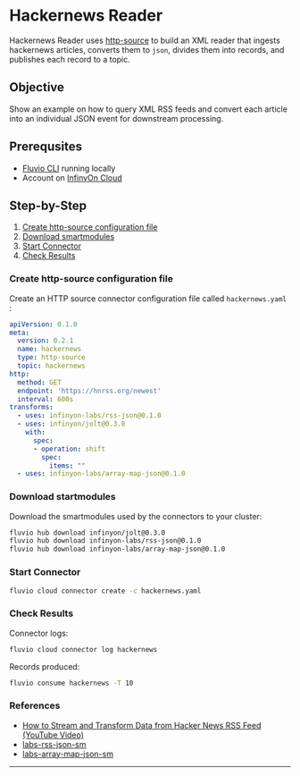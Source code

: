 # Hackernews Reader

Hackernews Reader uses [http-source] to build an XML reader that ingests hackernews articles, converts them to `json`, divides them into records, and publishes each record to a topic.

## Objective

Show an example on how to query XML RSS feeds and convert each article into an individual JSON event for downstream processing.

## Prerequsites

* [Fluvio CLI] running locally
* Account on [InfinyOn Cloud]

## Step-by-Step

1. [Create http-source configuration file](#create-http-source-configuration-file)
2. [Download smartmodules](#download-startmodules)
3. [Start Connector](#start-connector)
4. [Check Results](#check-results)

### Create http-source configuration file

Create an HTTP source connector configuration file called `hackernews.yaml` :

```yaml
apiVersion: 0.1.0
meta:
  version: 0.2.1
  name: hackernews 
  type: http-source
  topic: hackernews
http:
  method: GET
  endpoint: 'https://hnrss.org/newest'
  interval: 600s
transforms:
  - uses: infinyon-labs/rss-json@0.1.0
  - uses: infinyon/jolt@0.3.0
    with:
      spec:
      - operation: shift
        spec:
          items: ""
  - uses: infinyon-labs/array-map-json@0.1.0
```

### Download startmodules

Download the smartmodules used by the connectors to your cluster:

```bash
fluvio hub download infinyon/jolt@0.3.0
fluvio hub download infinyon-labs/rss-json@0.1.0
fluvio hub download infinyon-labs/array-map-json@0.1.0
```

### Start Connector

```bash
fluvio cloud connector create -c hackernews.yaml
```

### Check Results

Connector logs:

```bash
fluvio cloud connector log hackernews
```

Records produced:

```bash
fluvio consume hackernews -T 10
```

### References

* [How to Stream and Transform Data from Hacker News RSS Feed (YouTube Video)]
* [labs-rss-json-sm](https://github.com/infinyon/labs-rss-json-sm)
* [labs-array-map-json-sm](https://github.com/infinyon/labs-array-map-json-sm)


---
[Fluvio CLI]: https://www.fluvio.io/download
[InfinyOn Cloud]: https://infinyon.cloud/signup
[http-source]: https://github.com/infinyon/http-source-connector
[rss-json]: https://github.com/infinyon/labs-rss-json-sm
[jolt]: https://github.com/infinyon/fluvio-jolt
[array-map-json]: https://github.com/infinyon/labs-array-map-json-sm
[How to Stream and Transform Data from Hacker News RSS Feed (YouTube Video)]: https://www.youtube.com/watch?v=raV5q6paAPM&t=1s&ab_channel=InfinyOn
